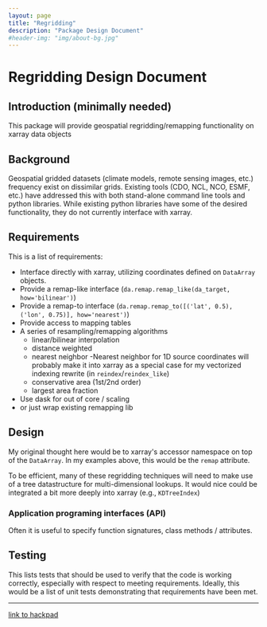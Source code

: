 ```yaml
---
layout: page
title: "Regridding"
description: "Package Design Document"
#header-img: "img/about-bg.jpg"
---
```


# Regridding Design Document

## Introduction (minimally needed)
This package will provide geospatial regridding/remapping functionality on xarray data objects

## Background
Geospatial gridded datasets (climate models, remote sensing images, etc.) frequency exist on dissimilar grids. Existing tools (CDO, NCL, NCO, ESMF, etc.)  have addressed this with both stand-alone command line tools and python libraries. While existing python libraries have some of the desired functionality, they do not currently interface with xarray.

## Requirements
This is a list of requirements:
 - Interface directly with xarray, utilizing coordinates defined on `DataArray` objects.
 - Provide a remap-like interface (`da.remap.remap_like(da_target, how='bilinear')`)
 - Provide a remap-to interface (`da.remap.remap_to([('lat', 0.5), ('lon', 0.75)], how='nearest')`)
 - Provide access to mapping tables
 - A series of resampling/remapping algorithms
   - linear/bilinear interpolation
   - distance weighted
   - nearest neighbor
     -Nearest neighbor for 1D source coordinates will probably make it into xarray as a special case for my vectorized indexing rewrite (in `reindex`/`reindex_like`)
   - conservative area (1st/2nd order)
   - largest area fraction
 - Use dask for out of core / scaling
 - or just wrap existing remapping lib

## Design
My original thought here would be to xarray's accessor namespace on top of the `DataArray`. In my examples above, this would be the `remap` attribute.

To be efficient, many of these regridding techniques will need to make use of a tree datastructure for multi-dimensional lookups. It would nice could be integrated a bit more deeply into xarray (e.g., `KDTreeIndex`)

### Application programing interfaces (API)
Often it is useful to specify function signatures, class methods / attributes.

## Testing
This  lists tests that should be used to verify that the code is working  correctly, especially with respect to meeting requirements.
Ideally, this would be a list of unit tests demonstrating that requirements have been met.

*************

[link to hackpad](https://aospy.hackpad.com/Regridding-Design-Document-tENJARIeg83)
